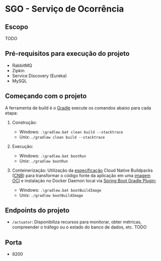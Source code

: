 # SGO - Serviço de Ocorrência

## Escopo
TODO

## Pré-requisitos para execução do projeto
* RabbitMQ
* Zipkin
* Service Discovery (Eureka)
* MySQL

## Começando com o projeto
A ferramenta de build é o [Gradle](https://gradle.org/) execute os comandos abaixo para cada etapa:

1. Construção:
    - Windows: ```.\gradlew.bat clean build --stacktrace```
    - Unix: ```./gradlew clean build --stacktrace```
2. Execução:
    - Windows: ```.\gradlew.bat bootRun```
    - Unix: ```./gradlew bootRun```

3. Conteinerização: Utilização da [especificação](https://github.com/buildpacks/spec/blob/main/buildpack.md) Cloud Native Buildpacks ([CNB](https://docs.spring.io/spring-boot/docs/current/reference/htmlsingle/#container-images.buildpacks)) para transformar o código fonte da aplicação em uma [imagem OCI](https://github.com/opencontainers/image-spec) e instalação no Docker Daemon local via [Spring Boot Gradle Plugin](https://docs.spring.io/spring-boot/docs/2.6.3/gradle-plugin/reference/htmlsingle/#build-image);
    - Windows: ```.\gradlew.bat bootBuildImage```
    - Unix: ```./gradlew bootBuildImage```

## Endpoints do projeto
* ```/actuator```: Disponibiliza recursos para monitorar, obter métricas, compreender o tráfego ou o estado do banco de dados, etc.
TODO

## Porta
* 8200

